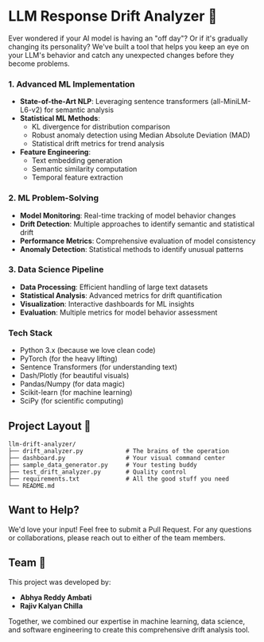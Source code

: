 # LLM Response Drift Analyzer 🚀

Ever wondered if your AI model is having an "off day"? Or if it's gradually changing its personality? We've built a tool that helps you keep an eye on your LLM's behavior and catch any unexpected changes before they become problems.
 

### 1. Advanced ML Implementation
- **State-of-the-Art NLP**: Leveraging sentence transformers (all-MiniLM-L6-v2) for semantic analysis
- **Statistical ML Methods**: 
  - KL divergence for distribution comparison
  - Robust anomaly detection using Median Absolute Deviation (MAD)
  - Statistical drift metrics for trend analysis
- **Feature Engineering**: 
  - Text embedding generation
  - Semantic similarity computation
  - Temporal feature extraction

### 2. ML Problem-Solving
- **Model Monitoring**: Real-time tracking of model behavior changes
- **Drift Detection**: Multiple approaches to identify semantic and statistical drift
- **Performance Metrics**: Comprehensive evaluation of model consistency
- **Anomaly Detection**: Statistical methods to identify unusual patterns

### 3. Data Science Pipeline
- **Data Processing**: Efficient handling of large text datasets
- **Statistical Analysis**: Advanced metrics for drift quantification
- **Visualization**: Interactive dashboards for ML insights
- **Evaluation**: Multiple metrics for model behavior assessment



### Tech Stack
- Python 3.x (because we love clean code)
- PyTorch (for the heavy lifting)
- Sentence Transformers (for understanding text)
- Dash/Plotly (for beautiful visuals)
- Pandas/Numpy (for data magic)
- Scikit-learn (for machine learning)
- SciPy (for scientific computing)



## Project Layout 📁
```
llm-drift-analyzer/
├── drift_analyzer.py            # The brains of the operation
├── dashboard.py                 # Your visual command center
├── sample_data_generator.py     # Your testing buddy
├── test_drift_analyzer.py       # Quality control
├── requirements.txt             # All the good stuff you need
└── README.md             
```


## Want to Help? 

We'd love your input! Feel free to submit a Pull Request. For any questions or collaborations, please reach out to either of the team members.

## Team 👥

This project was developed by:
- **Abhya Reddy Ambati**
- **Rajiv Kalyan Chilla**

Together, we combined our expertise in machine learning, data science, and software engineering to create this comprehensive drift analysis tool.

